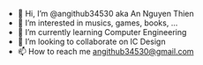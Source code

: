 - 👋 Hi, I’m @angithub34530 aka An Nguyen Thien
- 👀 I’m interested in musics, games, books, ...
- 🌱 I’m currently learning Computer Engineering
- 💞️ I’m looking to collaborate on IC Design
- 📫 How to reach me angithub34530@gmail.com

<!---
angithub34530/angithub34530 is a ✨ special ✨ repository because its `README.md` (this file) appears on your GitHub profile.
You can click the Preview link to take a look at your changes.
--->
